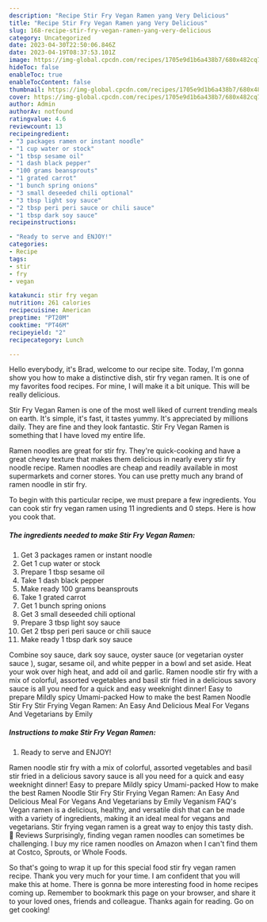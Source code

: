 ```yaml
---
description: "Recipe Stir Fry Vegan Ramen yang Very Delicious"
title: "Recipe Stir Fry Vegan Ramen yang Very Delicious"
slug: 168-recipe-stir-fry-vegan-ramen-yang-very-delicious
category: Uncategorized
date: 2023-04-30T22:50:06.846Z
date: 2023-04-19T08:37:53.101Z
image: https://img-global.cpcdn.com/recipes/1705e9d1b6a438b7/680x482cq70/stir-fry-vegan-ramen-recipe-main-photo.jpg
hideToc: false
enableToc: true
enableTocContent: false
thumbnail: https://img-global.cpcdn.com/recipes/1705e9d1b6a438b7/680x482cq70/stir-fry-vegan-ramen-recipe-main-photo.jpg
cover: https://img-global.cpcdn.com/recipes/1705e9d1b6a438b7/680x482cq70/stir-fry-vegan-ramen-recipe-main-photo.jpg
author: Admin
authorAv: notfound
ratingvalue: 4.6
reviewcount: 13
recipeingredient:
- "3 packages ramen or instant noodle"
- "1 cup water or stock"
- "1 tbsp sesame oil"
- "1 dash black pepper"
- "100 grams beansprouts"
- "1 grated carrot"
- "1 bunch spring onions"
- "3 small deseeded chili optional"
- "3 tbsp light soy sauce"
- "2 tbsp peri peri sauce or chili sauce"
- "1 tbsp dark soy sauce"
recipeinstructions:

- "Ready to serve and ENJOY!"
categories:
- Recipe
tags:
- stir
- fry
- vegan

katakunci: stir fry vegan 
nutrition: 261 calories
recipecuisine: American
preptime: "PT20M"
cooktime: "PT46M"
recipeyield: "2"
recipecategory: Lunch

---
```



Hello everybody, it's Brad, welcome to our recipe site. Today, I'm gonna show you how to make a distinctive dish, stir fry vegan ramen. It is one of my favorites food recipes. For mine, I will make it a bit unique. This will be really delicious.

Stir Fry Vegan Ramen is one of the most well liked of current trending meals on earth. It's simple, it's fast, it tastes yummy. It's appreciated by millions daily. They are fine and they look fantastic. Stir Fry Vegan Ramen is something that I have loved my entire life.

Ramen noodles are great for stir fry. They&#39;re quick-cooking and have a great chewy texture that makes them delicious in nearly every stir fry noodle recipe. Ramen noodles are cheap and readily available in most supermarkets and corner stores. You can use pretty much any brand of ramen noodle in stir fry.


To begin with this particular recipe, we must prepare a few ingredients. You can cook stir fry vegan ramen using 11 ingredients and 0 steps. Here is how you cook that.

<!--inarticleads1-->

##### The ingredients needed to make Stir Fry Vegan Ramen:

1. Get 3 packages ramen or instant noodle
1. Get 1 cup water or stock
1. Prepare 1 tbsp sesame oil
1. Take 1 dash black pepper
1. Make ready 100 grams beansprouts
1. Take 1 grated carrot
1. Get 1 bunch spring onions
1. Get 3 small deseeded chili optional
1. Prepare 3 tbsp light soy sauce
1. Get 2 tbsp peri peri sauce or chili sauce
1. Make ready 1 tbsp dark soy sauce


Combine soy sauce, dark soy sauce, oyster sauce (or vegetarian oyster sauce ), sugar, sesame oil, and white pepper in a bowl and set aside. Heat your wok over high heat, and add oil and garlic. Ramen noodle stir fry with a mix of colorful, assorted vegetables and basil stir fried in a delicious savory sauce is all you need for a quick and easy weeknight dinner! Easy to prepare Mildly spicy Umami-packed How to make the best Ramen Noodle Stir Fry Stir Frying Vegan Ramen: An Easy And Delicious Meal For Vegans And Vegetarians by Emily 

<!--inarticleads2-->

##### Instructions to make Stir Fry Vegan Ramen:


1. Ready to serve and ENJOY!

Ramen noodle stir fry with a mix of colorful, assorted vegetables and basil stir fried in a delicious savory sauce is all you need for a quick and easy weeknight dinner! Easy to prepare Mildly spicy Umami-packed How to make the best Ramen Noodle Stir Fry Stir Frying Vegan Ramen: An Easy And Delicious Meal For Vegans And Vegetarians by Emily Veganism FAQ&#39;s Vegan ramen is a delicious, healthy, and versatile dish that can be made with a variety of ingredients, making it an ideal meal for vegans and vegetarians. Stir frying vegan ramen is a great way to enjoy this tasty dish. 💬 Reviews Surprisingly, finding vegan ramen noodles can sometimes be challenging. I buy my rice ramen noodles on Amazon when I can&#39;t find them at Costco, Sprouts, or Whole Foods. 

So that's going to wrap it up for this special food stir fry vegan ramen recipe. Thank you very much for your time. I am confident that you will make this at home. There is gonna be more interesting food in home recipes coming up. Remember to bookmark this page on your browser, and share it to your loved ones, friends and colleague. Thanks again for reading. Go on get cooking!

